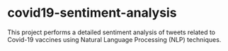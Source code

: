 # covid19-sentiment-analysis
This project performs a detailed sentiment analysis of tweets related to Covid-19 vaccines using Natural Language Processing (NLP) techniques.
